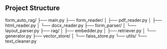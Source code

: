 ## Project Structure

form_auto_rag/
├── main.py
├── form_reader/
│   ├── pdf_reader.py
│   ├── html_reader.py
│   └── docx_reader.py
├── form_parser/
│   └── layout_parser.py
├── rag/
│   ├── embedder.py
│   ├── retriever.py
│   └── generator.py
├── vector_store/
│   └── faiss_store.py
└── utils/
    └── text_cleaner.py
